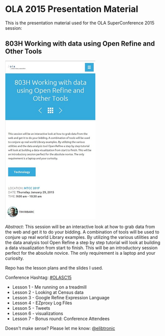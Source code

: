 # OLA 2015 Presentation Material #

This is the presentation material used for the OLA SuperConference 2015 session:

## 803H Working with data using Open Refine and Other Tools ##

![OLA Snip](ola_snip.jpg)

_Abstract_: This session will be an interactive look at how to grab data from the web and get it to do your bidding. A combination of tools will be used to conjure up real world Library examples. By utilizing the various utilities and the data analysis tool Open Refine a step by step tutorial will look at building a data visualization from start to finish. This will be an introductory session perfect for the absolute novice. The only requirement is a laptop and your curiosity.

Repo has the lesson plans and the slides I used.


Conference Hashtag: [\#OLASC15](https://twitter.com/search?q=%23olasc15)

- Lesson 1 - Me running on a treadmill
- Lesson 2 - Looking at Census data
- Lesson 3 - Google Refine Expression Language
- Lesson 4 - EZproxy Log Files
- Lesson 5 - Tweets
- Lesson 6 - visualizations
- Lesson 7 - Bonus round: Conference Attendees

Doesn't make sense? Please let me know: [@elibtronic](https://twitter.com/elibtronic)

